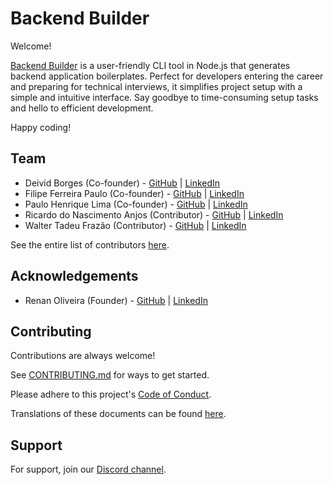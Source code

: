 # Backend Builder

Welcome!

[Backend Builder](https://github.com/Backend-Builders/backend-builder) is a user-friendly CLI tool in Node.js that generates backend application boilerplates. Perfect for developers entering the career and preparing for technical interviews, it simplifies project setup with a simple and intuitive interface. Say goodbye to time-consuming setup tasks and hello to efficient development.

Happy coding!

## Team

- Deivid Borges (Co-founder) - [GitHub](https://github.com/DeividBorges93) | [LinkedIn](https://www.linkedin.com/in/deivid-borges/)
- Filipe Ferreira Paulo (Co-founder) - [GitHub](https://github.com/filipefpaulo) | [LinkedIn](https://www.linkedin.com/in/filipefpaulo/)
- Paulo Henrique Lima (Co-founder) - [GitHub](https://github.com/limapaulobsb) | [LinkedIn](https://www.linkedin.com/in/limapaulobsb/)
- Ricardo do Nascimento Anjos (Contributor) - [GitHub](https://github.com/coderick137) | [LinkedIn](https://www.linkedin.com/in/ricardoanjosn/)
- Walter Tadeu Frazão (Contributor) - [GitHub](https://github.com/WalterTNFC) | [LinkedIn](https://www.linkedin.com/in/walter-tadeu-neves-da-costa/)

See the entire list of contributors [here](https://github.com/Backend-Builders/backend-builder/graphs/contributors).

## Acknowledgements

- Renan Oliveira (Founder) - [GitHub](https://github.com/ren4ndev) | [LinkedIn](https://www.linkedin.com/in/renancoliveira/)

## Contributing

Contributions are always welcome!

See [CONTRIBUTING.md](https://github.com/Backend-Builders/backend-builder/blob/main/docs/CONTRIBUTING.md) for ways to get started.

Please adhere to this project's [Code of Conduct](https://github.com/Backend-Builders/backend-builder/blob/main/docs/CODE_OF_CONDUCT.md).

Translations of these documents can be found [here](https://github.com/Backend-Builders/backend-builder/tree/main/docs/translations).

## Support

For support, join our [Discord channel](https://discord.gg/Pr4NgxMCd8).
